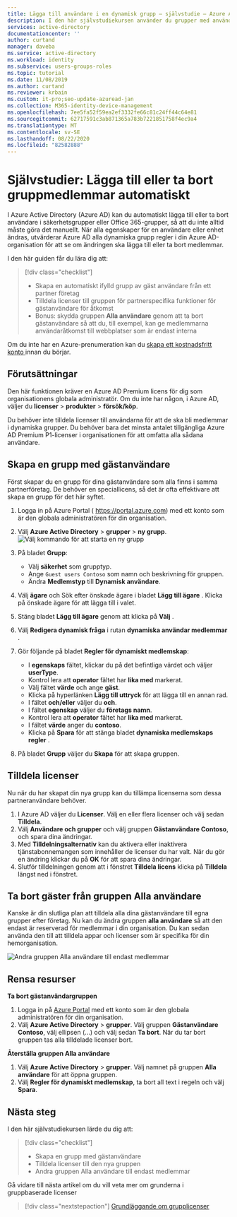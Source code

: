 ```yaml
---
title: Lägga till användare i en dynamisk grupp – självstudie – Azure AD | Microsoft Docs
description: I den här självstudiekursen använder du grupper med användarmedlemskapsregler för att lägga till eller ta bort användare automatiskt
services: active-directory
documentationcenter: ''
author: curtand
manager: daveba
ms.service: active-directory
ms.workload: identity
ms.subservice: users-groups-roles
ms.topic: tutorial
ms.date: 11/08/2019
ms.author: curtand
ms.reviewer: krbain
ms.custom: it-pro;seo-update-azuread-jan
ms.collection: M365-identity-device-management
ms.openlocfilehash: 7ee5fa52f59ea2ef3332fe66c81c24ff44c64e81
ms.sourcegitcommit: 62717591c3ab871365a783b7221851758f4ec9a4
ms.translationtype: MT
ms.contentlocale: sv-SE
ms.lasthandoff: 08/22/2020
ms.locfileid: "82582888"
---
```

# <a name="tutorial-add-or-remove-group-members-automatically"></a>Självstudier: Lägga till eller ta bort gruppmedlemmar automatiskt

I Azure Active Directory (Azure AD) kan du automatiskt lägga till eller ta bort användare i säkerhetsgrupper eller Office 365-grupper, så att du inte alltid måste göra det manuellt. När alla egenskaper för en användare eller enhet ändras, utvärderar Azure AD alla dynamiska grupp regler i din Azure AD-organisation för att se om ändringen ska lägga till eller ta bort medlemmar.

I den här guiden får du lära dig att:
> [!div class="checklist"]
> * Skapa en automatiskt ifylld grupp av gäst användare från ett partner företag
> * Tilldela licenser till gruppen för partnerspecifika funktioner för gästanvändare för åtkomst
> * Bonus: skydda gruppen **Alla användare** genom att ta bort gästanvändare så att du, till exempel, kan ge medlemmarna användaråtkomst till webbplatser som är endast interna

Om du inte har en Azure-prenumeration kan du [skapa ett kostnadsfritt konto ](https://azure.microsoft.com/free/) innan du börjar.

## <a name="prerequisites"></a>Förutsättningar

Den här funktionen kräver en Azure AD Premium licens för dig som organisationens globala administratör. Om du inte har någon, i Azure AD, väljer du **licenser**  >  **produkter**  >  **försök/köp**.

Du behöver inte tilldela licenser till användarna för att de ska bli medlemmar i dynamiska grupper. Du behöver bara det minsta antalet tillgängliga Azure AD Premium P1-licenser i organisationen för att omfatta alla sådana användare. 

## <a name="create-a-group-of-guest-users"></a>Skapa en grupp med gästanvändare

Först skapar du en grupp för dina gästanvändare som alla finns i samma partnerföretag. De behöver en speciallicens, så det är ofta effektivare att skapa en grupp för det här syftet.

1. Logga in på Azure Portal ( https://portal.azure.com) med ett konto som är den globala administratören för din organisation.
2. Välj **Azure Active Directory**  >  **grupper**  >  **ny grupp**.
   ![Välj kommando för att starta en ny grupp](./media/groups-dynamic-tutorial/new-group.png)
3. På bladet **Grupp**:
  
   * Välj **säkerhet** som grupptyp.
   * Ange `Guest users Contoso` som namn och beskrivning för gruppen.
   * Ändra **Medlemstyp** till **Dynamisk användare**.
   
4. Välj **ägare** och Sök efter önskade ägare i bladet **Lägg till ägare** . Klicka på önskade ägare för att lägga till i valet.
5. Stäng bladet **Lägg till ägare** genom att klicka på **Välj** .  
6. Välj **Redigera dynamisk fråga** i rutan **dynamiska användar medlemmar** .
7. Gör följande på bladet **Regler för dynamiskt medlemskap**:

   * I **egenskaps** fältet, klickar du på det befintliga värdet och väljer **userType**. 
   * Kontrol lera att **operator** fältet har **lika med** markerat.  
   * Välj fältet **värde** och ange **gäst**. 
   * Klicka på hyperlänken **Lägg till uttryck** för att lägga till en annan rad.
   * I fältet **och/eller** väljer du **och**.
   * I fältet **egenskap** väljer du **företags namn**.
   * Kontrol lera att **operator** fältet har **lika med** markerat.
   * I fältet **värde** anger du **contoso**.
   * Klicka på **Spara** för att stänga bladet **dynamiska medlemskaps regler** .
   
8. På bladet **Grupp** väljer du **Skapa** för att skapa gruppen.

## <a name="assign-licenses"></a>Tilldela licenser

Nu när du har skapat din nya grupp kan du tillämpa licenserna som dessa partneranvändare behöver.

1. I Azure AD väljer du **Licenser**. Välj en eller flera licenser och välj sedan **Tilldela**.
2. Välj **Användare och grupper** och välj gruppen **Gästanvändare Contoso**, och spara dina ändringar.
3. Med **Tilldelningsalternativ** kan du aktivera eller inaktivera tjänstabonnemangen som innehåller de licenser du har valt. När du gör en ändring klickar du på **OK** för att spara dina ändringar.
4. Slutför tilldelningen genom att i fönstret **Tilldela licens** klicka på **Tilldela** längst ned i fönstret.

## <a name="remove-guests-from-all-users-group"></a>Ta bort gäster från gruppen Alla användare

Kanske är din slutliga plan att tilldela alla dina gästanvändare till egna grupper efter företag. Nu kan du ändra gruppen **alla användare** så att den endast är reserverad för medlemmar i din organisation. Du kan sedan använda den till att tilldela appar och licenser som är specifika för din hemorganisation.

   ![Andra gruppen Alla användare till endast medlemmar](./media/groups-dynamic-tutorial/all-users-edit.png)

## <a name="clean-up-resources"></a>Rensa resurser

**Ta bort gästanvändargruppen**

1. Logga in på [Azure Portal](https://portal.azure.com) med ett konto som är den globala administratören för din organisation.
2. Välj **Azure Active Directory**  >  **grupper**. Välj gruppen **Gästanvändare Contoso**, välj ellipsen (...) och välj sedan **Ta bort**. När du tar bort gruppen tas alla tilldelade licenser bort.

**Återställa gruppen Alla användare**
1. Välj **Azure Active Directory**  >  **grupper**. Välj namnet på gruppen **Alla användare** för att öppna gruppen.
1. Välj **Regler för dynamiskt medlemskap**, ta bort all text i regeln och välj **Spara**.

## <a name="next-steps"></a>Nästa steg

I den här självstudiekursen lärde du dig att:
> [!div class="checklist"]
> * Skapa en grupp med gästanvändare
> * Tilldela licenser till den nya gruppen
> * Andra gruppen Alla användare till endast medlemmar

Gå vidare till nästa artikel om du vill veta mer om grunderna i gruppbaserade licenser
> [!div class="nextstepaction"]
> [Grundläggande om grupplicenser](../fundamentals/active-directory-licensing-whatis-azure-portal.md)



